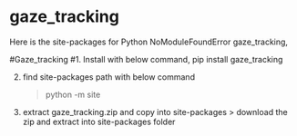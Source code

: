 # gaze_tracking
Here is the site-packages for Python NoModuleFoundError gaze_tracking,

#Gaze_tracking
#1. Install with below command, 
	pip install gaze_tracking
	
2. find site-packages path with below command
	> python -m site

3. extract gaze_tracking.zip and copy into site-packages
        > download the zip and extract into site-packages folder
        
